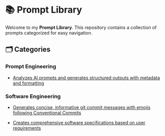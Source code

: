 # 📚 Prompt Library

Welcome to my **Prompt Library**. This repository contains a collection of prompts categorized for easy navigation.

## 🗂️ Categories



### Prompt Engineering



- [Analyzes AI prompts and generates structured outputs with metadata and formatting](prompts/prompt_engineering/ai_prompt_analyzer_and_output_generator/view.md)




### Software Engineering



- [Generates concise, informative git commit messages with emojis following Conventional Commits](prompts/software_engineering/git_commit_message_writer_with_emojis/view.md)


- [Creates comprehensive software specifications based on user requirements](prompts/software_engineering/software_specification_generator/view.md)


